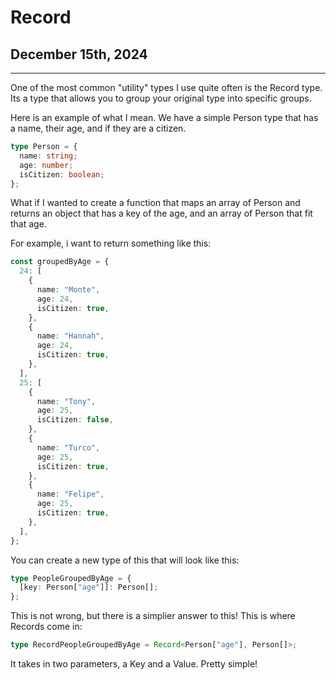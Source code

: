 # Record

## December 15th, 2024

---

One of the most common "utility" types I use quite often is the Record type. Its a type that allows you to group your original type into specific groups.

Here is an example of what I mean. We have a simple Person type that has a name, their age, and if they are a citizen.

```ts
type Person = {
  name: string;
  age: number;
  isCitizen: boolean;
};
```

What if I wanted to create a function that maps an array of Person and returns an object that has a key of the age, and an array of Person that fit that age.

For example, i want to return something like this:

```ts
const groupedByAge = {
  24: [
    {
      name: "Monte",
      age: 24,
      isCitizen: true,
    },
    {
      name: "Hannah",
      age: 24,
      isCitizen: true,
    },
  ],
  25: [
    {
      name: "Tony",
      age: 25,
      isCitizen: false,
    },
    {
      name: "Turco",
      age: 25,
      isCitizen: true,
    },
    {
      name: "Felipe",
      age: 25,
      isCitizen: true,
    },
  ],
};
```

You can create a new type of this that will look like this:

```ts
type PeopleGroupedByAge = {
  [key: Person["age"]]: Person[];
};
```

This is not wrong, but there is a simplier answer to this! This is where Records come in:

```ts
type RecordPeopleGroupedByAge = Record<Person["age"], Person[]>;
```

It takes in two parameters, a Key and a Value. Pretty simple!
